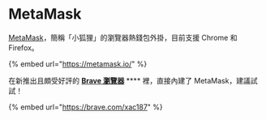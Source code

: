 # MetaMask

[MetaMask](https://metamask.io)，簡稱「小狐狸」的瀏覽器熱錢包外掛，目前支援 Chrome 和 Firefox。

{% embed url="https://metamask.io/" %}

在新推出且頗受好評的 [**Brave 瀏覽器**](https://brave.com/xac187) **** 裡，直接內建了 MetaMask，建議試試！

{% embed url="https://brave.com/xac187" %}


